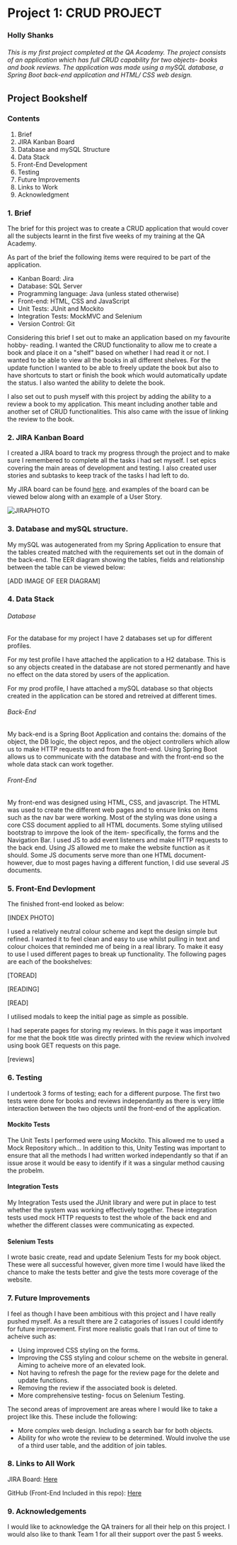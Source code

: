 # Project 1: CRUD PROJECT  
### Holly Shanks

###### This is my first project completed at the QA Academy. The project consists of an application which has full CRUD capability for two objects- books and book reviews. The application was made using a mySQL database, a Spring Boot back-end application and HTML/ CSS web design.   

## Project Bookshelf

### Contents

1. Brief
2. JIRA Kanban Board
3. Database and mySQL Structure
4. Data Stack
5. Front-End Development
6. Testing
7. Future Improvements
8. Links to Work
9. Acknowledgment

### 1. Brief

The brief for this project was to create a CRUD application that would cover all the subjects learnt in the first five weeks of my training at the QA Academy.   

As part of the brief the following items were required to be part of the application.

* Kanban Board: Jira
* Database: SQL Server
* Programming language: Java (unless stated otherwise)
* Front-end: HTML, CSS and JavaScript
* Unit Tests: JUnit and Mockito
* Integration Tests: MockMVC and Selenium
* Version Control: Git

Considering this brief I set out to make an application based on my favourite hobby- reading. I wanted the CRUD functionality to allow me to create a book and place it on a "shelf" based on whether I had read it or not. I wanted to be able to view all the books in all different shelves. For the update function I wanted to be able to freely update the book but also to have shortcuts to start or finish the book which would automatically update the status. I also wanted the ability to delete the book. 

I also set out to push myself with this project by adding the ability to a review a book to my application. This meant including another table and another set of CRUD functionalities. This also came with the issue of linking the review to the book. 

### 2. JIRA Kanban Board

I created a JIRA board to track my progress through the project and to make sure I remembered to complete all the tasks i had set myself. I set epics covering the main areas of development and testing. I also created user stories and subtasks to keep track of the tasks I had left to do. 

My JIRA board can be found [here][JIRALink]. and examples of the board can be viewed below along with an example of a User Story.

![JIRAPHOTO](C:\Users\local_admin\Pictures\Screenshots)

### 3. Database and mySQL structure.

My mySQL was autogenerated from my Spring Application to ensure that the tables created matched with the requirements set out in the domain of the back-end. The EER diagram showing the tables, fields and relationship between the table can be viewed below:

[ADD IMAGE OF EER DIAGRAM]

### 4. Data Stack

###### Database

For the database for my project I have 2 databases set up for different profiles. 

For my test profile I have attached the application to a H2 database. This is so any objects created in the database are not stored permenantly and have no effect on the data stored by users of the application.

For my prod profile, I have attached a mySQL database so that objects created in the application can be stored and retreived at different times.

###### Back-End

My back-end is a Spring Boot Application and contains the: domains of the object, the DB logic, the object repos, and the object controllers which allow us to make HTTP requests to and from the front-end. Using Spring Boot allows us to communicate with the database and with the front-end so the whole data stack can work together.

###### Front-End

My front-end was designed using HTML, CSS, and javascript. The HTML was used to create the different web pages and to ensure links on items such as the nav bar were working. Most of the styling was done using a core CSS document applied to all HTML documents. Some styling utilised bootstrap to imrpove the look of the item- specifically, the forms and the Navigation Bar. I used JS to add event listeners and make HTTP requests to the back end. Using JS allowed me to make the website function as it should. Some JS documents serve more than one HTML document- however, due to most pages having a different function, I did use several JS documents.

### 5. Front-End Devlopment

The finished front-end looked as below:

[INDEX PHOTO]

I used a relatively neutral colour scheme and kept the design simple but refined. I wanted it to feel clean and easy to use whilst pulling in text and colour choices that reminded me of being in a real library. To make it easy to use I used different pages to break up functionality. The following pages are each of the bookshelves:

[TOREAD]

[READING]

[READ]

I utilised modals to keep the initial page as simple as possible. 

I had seperate pages for storing my reviews. In this page it was important for me that the book title was directly printed with the review which involved using book GET requests on this page.

[reviews]

### 6. Testing

I undertook 3 forms of testing; each for a different purpose. The first two tests were done for books and reviews independantly as there is very little interaction between the two objects until the front-end of the application.

#### Mockito Tests

The Unit Tests I performed were using Mockito. This allowed me to used a Mock Repository which... In addition to this, Unity Testing was important to ensure that all the methods I had written worked independantly so that if an issue arose it would be easy to identify if it was a singular method causing the probelm.

#### Integration Tests

My Integration Tests used the JUnit library and were put in place to test whether the system was working effectively together. These integration tests used mock HTTP requests to test the whole of the back end and whether the different classes were communicating as expected. 

#### Selenium Tests

I wrote basic create, read and update Selenium Tests for my book object. These were all successful however, given more time I would have liked the chance to make the tests better and give the tests more coverage of the website.

### 7. Future Improvements

I feel as though I have been ambitious with this project and I have really pushed myself. As a result there are 2 catagories of issues I could identify for future improvement. First more realistic goals that I ran out of time to acheive such as:

* Using improved CSS styling on the forms. 
* Improving the CSS styling and colour scheme on the website in general. Aiming to acheive more of an elevated look. 
* Not having to refresh the page for the review page for the delete and update functions.
* Removing the review if the associated book is deleted.
* More comprehensive testing- focus on Selenium Testing.

The second areas of improvement are areas where I would like to take a project like this. These include the following:

* More complex web design. Including a search bar for both objects. 
* Ability for who wrote the review to be determined. Would involve the use of a third user table, and the addition of join tables.


### 8. Links to All Work

JIRA Board: [Here][JIRALink]

GitHub (Front-End Included in this repo): [Here][GitHubLink]

### 9. Acknowledgements

I would like to acknowledge the QA trainers for all their help on this project. I would also like to thank Team 1 for all their support over the past 5 weeks.

[JIRALink]: https://qarestaurant.atlassian.net/secure/RapidBoard.jspa?rapidView=6&projectKey=PROJ&selectedIssue=PROJ-8
[GitHubLink]: https://github.com/HShanks19/ProjectBookshelf